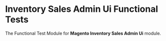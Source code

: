# Inventory Sales Admin Ui Functional Tests

The Functional Test Module for **Magento Inventory Sales Admin Ui** module.
